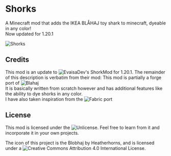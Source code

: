 # Shorks
A Minecraft mod that adds the IKEA BLÅHAJ toy shark to minecraft, dyeable in any color!  
Now updated for 1.20.1

![Shorks](http://share.evaisa.dev/RYopzZODw.png)

## Credits
This mod is an update to ![EvaisaDev's ShorkMod](https://github.com/EvaisaDev/ShorkMod/) for 1.20.1.
The remainder of this description is verbatim from their mod:
  This mod is partially a forge port of ![Blahaj](https://github.com/Hibiii/Blahaj)  
  It is basically written from scratch however and has additional features like the ability to dye shorks in any color.   
  I have also taken inspiration from the ![Fabric port](https://github.com/DaFuqs/Blahaj)

## License

This mod is licensed under the ![Unlicense](https://github.com/EvaisaGiac/ShorkMod/blob/main/LICENSE). Feel free to learn from it and incorporate it in your own projects.

The icon of this project is the Blobhaj by Heatherhorns, and is licensed under a ![Creative Commons Attribution 4.0 International License](https://creativecommons.org/licenses/by/4.0/).
